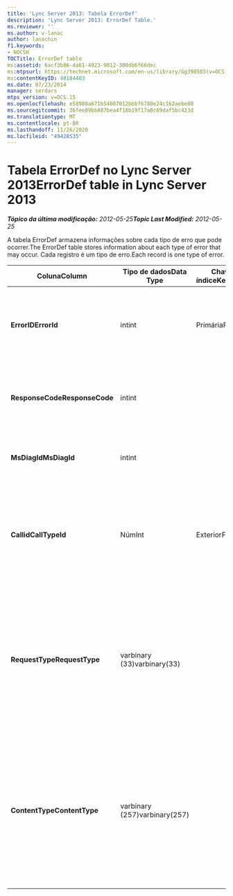 ```yaml
---
title: 'Lync Server 2013: Tabela ErrorDef'
description: 'Lync Server 2013: ErrorDef Table.'
ms.reviewer: ''
ms.author: v-lanac
author: lanachin
f1.keywords:
- NOCSH
TOCTitle: ErrorDef table
ms:assetid: 6acf3b86-da61-4923-9812-300db6f66dec
ms:mtpsurl: https://technet.microsoft.com/en-us/library/Gg398503(v=OCS.15)
ms:contentKeyID: 48184403
ms.date: 07/23/2014
manager: serdars
mtps_version: v=OCS.15
ms.openlocfilehash: e58980a671b54007012bbbf6780e24c162aebe00
ms.sourcegitcommit: 36fee89bb887bea4f18b19f17a8c69daf5bc423d
ms.translationtype: MT
ms.contentlocale: pt-BR
ms.lasthandoff: 11/26/2020
ms.locfileid: "49428535"
---
```

# <a name="errordef-table-in-lync-server-2013"></a><span data-ttu-id="96eb1-103">Tabela ErrorDef no Lync Server 2013</span><span class="sxs-lookup"><span data-stu-id="96eb1-103">ErrorDef table in Lync Server 2013</span></span>

<div data-xmlns="http://www.w3.org/1999/xhtml">

<div class="topic" data-xmlns="http://www.w3.org/1999/xhtml" data-msxsl="urn:schemas-microsoft-com:xslt" data-cs="https://msdn.microsoft.com/">

<div data-asp="https://msdn2.microsoft.com/asp">



</div>

<div id="mainSection">

<div id="mainBody"><span data-ttu-id="96eb1-104">

<span> </span></span><span class="sxs-lookup"><span data-stu-id="96eb1-104">

<span> </span></span></span>

<span data-ttu-id="96eb1-105">_**Tópico da última modificação:** 2012-05-25_</span><span class="sxs-lookup"><span data-stu-id="96eb1-105">_**Topic Last Modified:** 2012-05-25_</span></span>

<span data-ttu-id="96eb1-106">A tabela ErrorDef armazena informações sobre cada tipo de erro que pode ocorrer.</span><span class="sxs-lookup"><span data-stu-id="96eb1-106">The ErrorDef table stores information about each type of error that may occur.</span></span> <span data-ttu-id="96eb1-107">Cada registro é um tipo de erro.</span><span class="sxs-lookup"><span data-stu-id="96eb1-107">Each record is one type of error.</span></span>


<table>
<colgroup>
<col style="width: 25%" />
<col style="width: 25%" />
<col style="width: 25%" />
<col style="width: 25%" />
</colgroup>
<thead>
<tr class="header">
<th><span data-ttu-id="96eb1-108">Coluna</span><span class="sxs-lookup"><span data-stu-id="96eb1-108">Column</span></span></th>
<th><span data-ttu-id="96eb1-109">Tipo de dados</span><span class="sxs-lookup"><span data-stu-id="96eb1-109">Data Type</span></span></th>
<th><span data-ttu-id="96eb1-110">Chave/índice</span><span class="sxs-lookup"><span data-stu-id="96eb1-110">Key/Index</span></span></th>
<th><span data-ttu-id="96eb1-111">Detalhes</span><span class="sxs-lookup"><span data-stu-id="96eb1-111">Details</span></span></th>
</tr>
</thead>
<tbody>
<tr class="odd">
<td><p><span data-ttu-id="96eb1-112"><strong>ErrorID</strong></span><span class="sxs-lookup"><span data-stu-id="96eb1-112"><strong>ErrorId</strong></span></span></p></td>
<td><p><span data-ttu-id="96eb1-113">int</span><span class="sxs-lookup"><span data-stu-id="96eb1-113">int</span></span></p></td>
<td><p><span data-ttu-id="96eb1-114">Primária</span><span class="sxs-lookup"><span data-stu-id="96eb1-114">Primary</span></span></p></td>
<td><p><span data-ttu-id="96eb1-115">Número de identificação exclusivo que identifica esse tipo de erro.</span><span class="sxs-lookup"><span data-stu-id="96eb1-115">Unique ID number identifying this type of error.</span></span></p></td>
</tr>
<tr class="even">
<td><p><span data-ttu-id="96eb1-116"><strong>ResponseCode</strong></span><span class="sxs-lookup"><span data-stu-id="96eb1-116"><strong>ResponseCode</strong></span></span></p></td>
<td><p><span data-ttu-id="96eb1-117">int</span><span class="sxs-lookup"><span data-stu-id="96eb1-117">int</span></span></p></td>
<td><p> </p></td>
<td><p><span data-ttu-id="96eb1-118">Código de resposta SIP padrão associado a esse erro.</span><span class="sxs-lookup"><span data-stu-id="96eb1-118">Standard SIP response code associated with this error.</span></span></p></td>
</tr>
<tr class="odd">
<td><p><span data-ttu-id="96eb1-119"><strong>MsDiagId</strong></span><span class="sxs-lookup"><span data-stu-id="96eb1-119"><strong>MsDiagId</strong></span></span></p></td>
<td><p><span data-ttu-id="96eb1-120">int</span><span class="sxs-lookup"><span data-stu-id="96eb1-120">int</span></span></p></td>
<td><p> </p></td>
<td><p><span data-ttu-id="96eb1-121">IDENTIFICAÇÃO do diagnóstico da Microsoft.</span><span class="sxs-lookup"><span data-stu-id="96eb1-121">Microsoft Diagnostic ID.</span></span></p></td>
</tr>
<tr class="even">
<td><p><span data-ttu-id="96eb1-122"><strong>Callid</strong></span><span class="sxs-lookup"><span data-stu-id="96eb1-122"><strong>CallTypeId</strong></span></span></p></td>
<td><p><span data-ttu-id="96eb1-123">Núm</span><span class="sxs-lookup"><span data-stu-id="96eb1-123">Int</span></span></p></td>
<td><p><span data-ttu-id="96eb1-124">Exterior</span><span class="sxs-lookup"><span data-stu-id="96eb1-124">Foreign</span></span></p></td>
<td><p><span data-ttu-id="96eb1-125">Tipo de chamada.</span><span class="sxs-lookup"><span data-stu-id="96eb1-125">Type of the call.</span></span> <span data-ttu-id="96eb1-126">Consulte a <a href="lync-server-2013-calltype-table.md">tabela CallType no Lync Server 2013</a> para obter mais informações.</span><span class="sxs-lookup"><span data-stu-id="96eb1-126">See the <a href="lync-server-2013-calltype-table.md">CallType table in Lync Server 2013</a> for more information.</span></span></p></td>
</tr>
<tr class="odd">
<td><p><span data-ttu-id="96eb1-127"><strong>RequestType</strong></span><span class="sxs-lookup"><span data-stu-id="96eb1-127"><strong>RequestType</strong></span></span></p></td>
<td><p><span data-ttu-id="96eb1-128">varbinary (33)</span><span class="sxs-lookup"><span data-stu-id="96eb1-128">varbinary(33)</span></span></p></td>
<td><p> </p></td>
<td><p><span data-ttu-id="96eb1-129">Tipo de solicitação que falhou.</span><span class="sxs-lookup"><span data-stu-id="96eb1-129">Type of request that failed.</span></span></p>
<p><span data-ttu-id="96eb1-130">Esses dados podem ser convertidos em um formato de texto usando esta sintaxe:</span><span class="sxs-lookup"><span data-stu-id="96eb1-130">This data can be converted to text format by using this syntax:</span></span></p>
<p><code>cast(cast(RequestType as varbinary(max)) as varchar(max))</code></p></td>
</tr>
<tr class="even">
<td><p><span data-ttu-id="96eb1-131"><strong>ContentType</strong></span><span class="sxs-lookup"><span data-stu-id="96eb1-131"><strong>ContentType</strong></span></span></p></td>
<td><p><span data-ttu-id="96eb1-132">varbinary (257)</span><span class="sxs-lookup"><span data-stu-id="96eb1-132">varbinary(257)</span></span></p></td>
<td><p> </p></td>
<td><p><span data-ttu-id="96eb1-133">Tipo de conteúdo da solicitação que falhou.</span><span class="sxs-lookup"><span data-stu-id="96eb1-133">Content type of the request that failed.</span></span></p>
<p><span data-ttu-id="96eb1-134">Esses dados podem ser convertidos em um formato de texto usando esta sintaxe:</span><span class="sxs-lookup"><span data-stu-id="96eb1-134">This data can be converted to text format by using this syntaxt:</span></span></p>
<p><code>cast(cast(ContentType as varbinary(max)) as varchar(max))</code></p></td>
</tr>
</tbody>
</table><span data-ttu-id="96eb1-135">


</div>

<span> </span>

</div>

</div>

</span><span class="sxs-lookup"><span data-stu-id="96eb1-135">


</div>

<span> </span>

</div>

</div>

</span></span></div>

